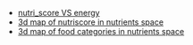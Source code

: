



- [nutri_score VS energy](./energy_VS_nutri_score.html)
- [3d map of nutriscore in nutrients space](./3d_nutrients_&_nutriscore.html)
- [3d map of food categories in nutrients space](./3d_nutrients_&_category.html)

